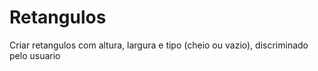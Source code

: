# Retangulos
Criar retangulos com altura, largura e tipo (cheio ou vazio), discriminado pelo usuario
